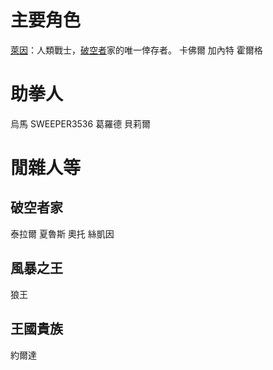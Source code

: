 <!-- TITLE: 人物介紹 -->
<!-- SUBTITLE:  -->

# 主要角色
[萊因]()：人類戰士，[破空者]()家的唯一倖存者。
卡佛爾
加內特
霍爾格

# 助拳人
烏馬
SWEEPER3536
葛羅德
貝莉爾
# 閒雜人等
## 破空者家
泰拉爾
夏魯斯
奧托
絲凱因
## 風暴之王
狼王
## 王國貴族
約爾達